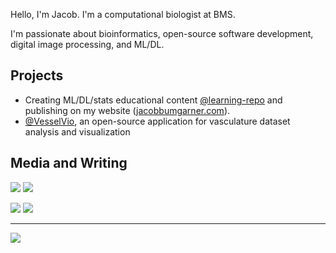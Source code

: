 Hello, I'm Jacob. I'm a computational biologist at BMS.

I'm passionate about bioinformatics, open-source software development, digital image processing, and ML/DL. 

## Projects
- Creating ML/DL/stats educational content [@learning-repo](https://github.com/JacobBumgarner/learning-repo) and publishing on my website ([jacobbumgarner.com](https://jacobbumgarner.com/)).
- [@VesselVio](https://github.com/JacobBumgarner/VesselVio), an open-source application for vasculature dataset analysis and visualization

## Media and Writing
    
[![](https://img.shields.io/badge/follow-%40bumgarner_jr-1DA1F2?logo=twitter&style=social)](https://twitter.com/Bumgarner_JR)
[![](https://img.shields.io/badge/LinkedIn-4285F4?style=flat&logo=linkedin)](https://www.linkedin.com/in/jacob-bumgarner/)
    
[![](https://img.shields.io/badge/Medium-000000?style=flat&logo=medium&logoColor=white)](https://medium.com/@jacobbumgarner)
[![](https://img.shields.io/badge/Google%20Scholar-4285F4?style=flat&logo=google-scholar&logoColor=white)](https://scholar.google.com/citations?user=7OYh18AAAAAJ&hl=en) 

---
    
![](https://img.shields.io/github/stars/jacobbumgarner?label=Total%20Stars&style=social)
<!-- ![](https://komarev.com/ghpvc/?username=jacobbumgarner&color=orange&label=Profile+visits) -->
